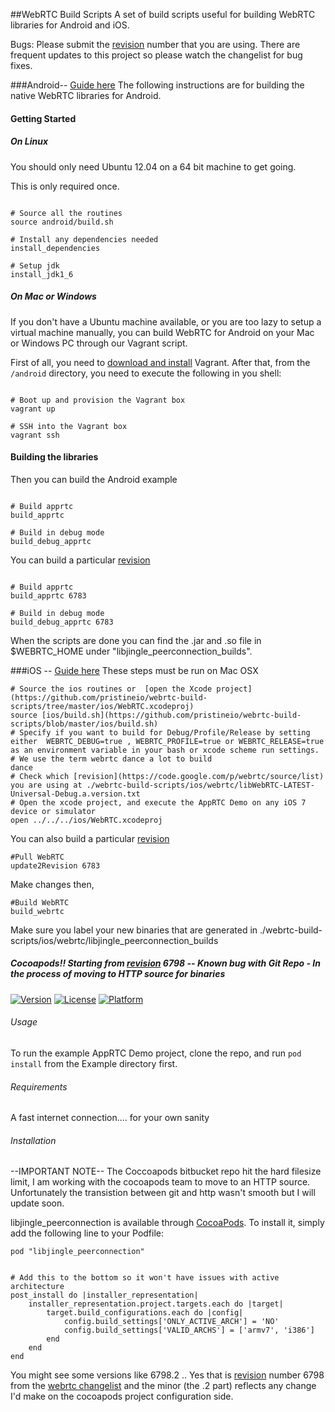 ##WebRTC Build Scripts
A set of build scripts useful for building WebRTC libraries for Android and iOS.

Bugs: Please submit the [revision](https://code.google.com/p/webrtc/source/list) number that you are using. There are frequent updates to this project so please watch the changelist for bug fixes.

###Android-- [Guide here](http://tech.pristine.io/build-android-apprtc/)
The following instructions are for building the native WebRTC libraries for Android.


#### Getting Started
##### On Linux
You should only need Ubuntu 12.04 on a 64 bit machine to get going.

This is only required once.
```shell

# Source all the routines
source android/build.sh

# Install any dependencies needed
install_dependencies

# Setup jdk
install_jdk1_6

```

##### On Mac or Windows
If you don't have a Ubuntu machine available, or you are too lazy to setup a virtual machine manually, you can build WebRTC for Android on your Mac or Windows PC through our Vagrant script.

First of all, you need to [download and install](http://www.vagrantup.com/downloads.html) Vagrant. After that, from the `/android` directory, you need to execute the following in you shell:

```shell

# Boot up and provision the Vagrant box
vagrant up

# SSH into the Vagrant box
vagrant ssh

```

#### Building the libraries

Then you can build the Android example
```shell

# Build apprtc
build_apprtc

# Build in debug mode
build_debug_apprtc

```

You can build a particular [revision](https://code.google.com/p/webrtc/source/list)
```shell

# Build apprtc
build_apprtc 6783

# Build in debug mode
build_debug_apprtc 6783

```

When the scripts are done you can find the .jar and .so file in $WEBRTC_HOME under "libjingle\_peerconnection\_builds".

###iOS -- [Guide here](http://tech.pristine.io/build-ios-apprtc/)
These steps must be run on Mac OSX

    # Source the ios routines or  [open the Xcode project](https://github.com/pristineio/webrtc-build-scripts/tree/master/ios/WebRTC.xcodeproj)
    source [ios/build.sh](https://github.com/pristineio/webrtc-build-scripts/blob/master/ios/build.sh)
    # Specify if you want to build for Debug/Profile/Release by setting either  WEBRTC_DEBUG=true , WEBRTC_PROFILE=true or WEBRTC_RELEASE=true as an environment variable in your bash or xcode scheme run settings.
    # We use the term webrtc dance a lot to build 
    dance
    # Check which [revision](https://code.google.com/p/webrtc/source/list) you are using at ./webrtc-build-scripts/ios/webrtc/libWebRTC-LATEST-Universal-Debug.a.version.txt
    # Open the xcode project, and execute the AppRTC Demo on any iOS 7 device or simulator
    open ../../../ios/WebRTC.xcodeproj

You can also build a particular [revision](https://code.google.com/p/webrtc/source/list)

    #Pull WebRTC
    update2Revision 6783

Make changes then,

    #Build WebRTC
    build_webrtc

Make sure you label your new binaries that are generated in 
./webrtc-build-scripts/ios/webrtc/libjingle_peerconnection_builds 


##### Cocoapods!! Starting from [revision](https://code.google.com/p/webrtc/source/list) 6798 -- Known bug with Git Repo - In the process of moving to HTTP source for binaries
[![Version](https://img.shields.io/cocoapods/v/libjingle_peerconnection.svg?style=flat)](http://cocoadocs.org/docsets/libjingle_peerconnection)
[![License](https://img.shields.io/cocoapods/l/libjingle_peerconnection.svg?style=flat)](http://cocoadocs.org/docsets/libjingle_peerconnection)
[![Platform](https://img.shields.io/cocoapods/p/libjingle_peerconnection.svg?style=flat)](http://cocoadocs.org/docsets/libjingle_peerconnection)

###### Usage

To run the example AppRTC Demo project, clone the repo, and run `pod install` from the Example directory first.

###### Requirements
A fast internet connection.... for your own sanity

###### Installation
--IMPORTANT NOTE-- The Coccoapods bitbucket repo hit the hard filesize limit, I am working with the cocoapods team to move to an HTTP source. Unfortunately the transistion between git and http wasn't smooth but I will update soon.

libjingle_peerconnection is available through [CocoaPods](http://cocoapods.org). To install
it, simply add the following line to your Podfile:

    pod "libjingle_peerconnection"
    

    # Add this to the bottom so it won't have issues with active architecture
    post_install do |installer_representation|
        installer_representation.project.targets.each do |target|
            target.build_configurations.each do |config|
                config.build_settings['ONLY_ACTIVE_ARCH'] = 'NO'
                config.build_settings['VALID_ARCHS'] = ['armv7', 'i386']
            end
        end
    end

You might see some versions like 6798.2 .. Yes that is [revision](https://code.google.com/p/webrtc/source/list) number 6798 from the [webrtc changelist](https://code.google.com/p/webrtc/source/list) and the minor (the .2 part) reflects any change I'd make on the cocoapods project configuration side.


